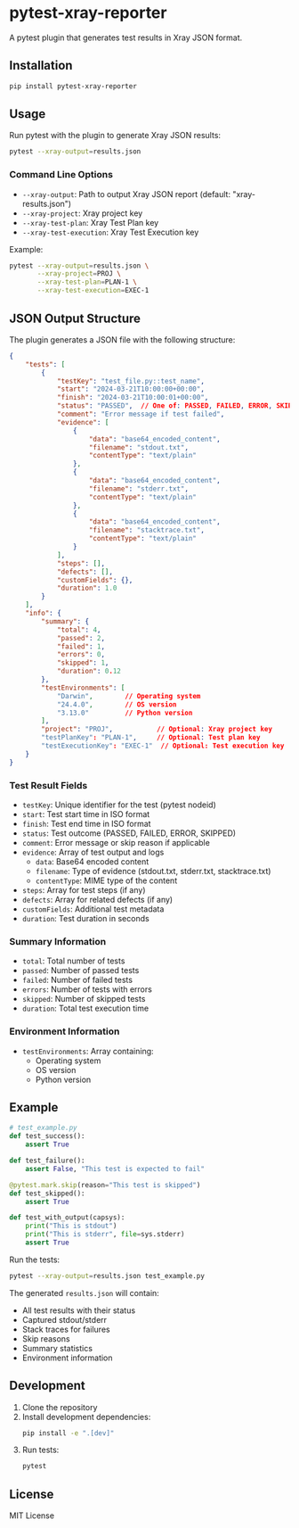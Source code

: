 # pytest-xray-reporter

A pytest plugin that generates test results in Xray JSON format.

## Installation

```bash
pip install pytest-xray-reporter
```

## Usage

Run pytest with the plugin to generate Xray JSON results:

```bash
pytest --xray-output=results.json
```

### Command Line Options

- `--xray-output`: Path to output Xray JSON report (default: "xray-results.json")
- `--xray-project`: Xray project key
- `--xray-test-plan`: Xray Test Plan key
- `--xray-test-execution`: Xray Test Execution key

Example:
```bash
pytest --xray-output=results.json \
       --xray-project=PROJ \
       --xray-test-plan=PLAN-1 \
       --xray-test-execution=EXEC-1
```

## JSON Output Structure

The plugin generates a JSON file with the following structure:

```json
{
    "tests": [
        {
            "testKey": "test_file.py::test_name",
            "start": "2024-03-21T10:00:00+00:00",
            "finish": "2024-03-21T10:00:01+00:00",
            "status": "PASSED",  // One of: PASSED, FAILED, ERROR, SKIPPED
            "comment": "Error message if test failed",
            "evidence": [
                {
                    "data": "base64_encoded_content",
                    "filename": "stdout.txt",
                    "contentType": "text/plain"
                },
                {
                    "data": "base64_encoded_content",
                    "filename": "stderr.txt",
                    "contentType": "text/plain"
                },
                {
                    "data": "base64_encoded_content",
                    "filename": "stacktrace.txt",
                    "contentType": "text/plain"
                }
            ],
            "steps": [],
            "defects": [],
            "customFields": {},
            "duration": 1.0
        }
    ],
    "info": {
        "summary": {
            "total": 4,
            "passed": 2,
            "failed": 1,
            "errors": 0,
            "skipped": 1,
            "duration": 0.12
        },
        "testEnvironments": [
            "Darwin",        // Operating system
            "24.4.0",        // OS version
            "3.13.0"         // Python version
        ],
        "project": "PROJ",           // Optional: Xray project key
        "testPlanKey": "PLAN-1",     // Optional: Test plan key
        "testExecutionKey": "EXEC-1"  // Optional: Test execution key
    }
}
```

### Test Result Fields

- `testKey`: Unique identifier for the test (pytest nodeid)
- `start`: Test start time in ISO format
- `finish`: Test end time in ISO format
- `status`: Test outcome (PASSED, FAILED, ERROR, SKIPPED)
- `comment`: Error message or skip reason if applicable
- `evidence`: Array of test output and logs
  - `data`: Base64 encoded content
  - `filename`: Type of evidence (stdout.txt, stderr.txt, stacktrace.txt)
  - `contentType`: MIME type of the content
- `steps`: Array for test steps (if any)
- `defects`: Array for related defects (if any)
- `customFields`: Additional test metadata
- `duration`: Test duration in seconds

### Summary Information

- `total`: Total number of tests
- `passed`: Number of passed tests
- `failed`: Number of failed tests
- `errors`: Number of tests with errors
- `skipped`: Number of skipped tests
- `duration`: Total test execution time

### Environment Information

- `testEnvironments`: Array containing:
  - Operating system
  - OS version
  - Python version

## Example

```python
# test_example.py
def test_success():
    assert True

def test_failure():
    assert False, "This test is expected to fail"

@pytest.mark.skip(reason="This test is skipped")
def test_skipped():
    assert True

def test_with_output(capsys):
    print("This is stdout")
    print("This is stderr", file=sys.stderr)
    assert True
```

Run the tests:
```bash
pytest --xray-output=results.json test_example.py
```

The generated `results.json` will contain:
- All test results with their status
- Captured stdout/stderr
- Stack traces for failures
- Skip reasons
- Summary statistics
- Environment information

## Development

1. Clone the repository
2. Install development dependencies:
   ```bash
   pip install -e ".[dev]"
   ```
3. Run tests:
   ```bash
   pytest
   ```

## License

MIT License